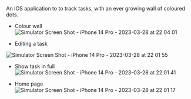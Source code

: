 An IOS application to to track tasks, with an ever growing wall of coloured dots.

- Colour wall
![Simulator Screen Shot - iPhone 14 Pro - 2023-03-28 at 22 04 01](https://user-images.githubusercontent.com/83428689/228217090-65f1b65b-71a0-4a3c-8575-53a1bfef007a.png)

- Editing a task

![Simulator Screen Shot - iPhone 14 Pro - 2023-03-28 at 22 01 55](https://user-images.githubusercontent.com/83428689/228217185-1b44f9a2-af41-49ce-b91c-0a7cb9d84554.png)

- Show task in full
![Simulator Screen Shot - iPhone 14 Pro - 2023-03-28 at 22 01 41](https://user-images.githubusercontent.com/83428689/228217264-d8892196-5e5d-45e7-8406-f39285cb91ad.png)

- Home page
![Simulator Screen Shot - iPhone 14 Pro - 2023-03-28 at 22 01 17](https://user-images.githubusercontent.com/83428689/228217311-9b56fcda-b038-48bb-97a4-ac2ed6b9a3b2.png)
